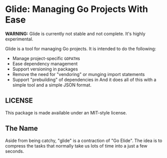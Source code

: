 # Glide: Managing Go Projects With Ease

**WARNING:** Glide is currently not stable and not complete. It's highly
experimental.

Glide is a tool for managing Go projects. It is intended to do the
following:

* Manage project-specific `GOPATH`s
* Ease dependency management
* Support versioning in packages
* Remove the need for "vendoring" or munging import statements
* Support "prebuilding" of dependencies
in
And it does all of this with a simple tool and a simple JSON format.

## LICENSE

This package is made available under an MIT-style license.

## The Name

Aside from being catchy, "glide" is a contraction of "Go Elide". The
idea is to compress the tasks that normally take us lots of time into a
just a few seconds.
